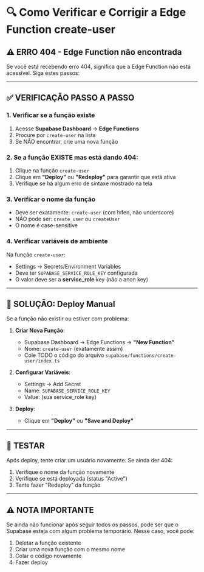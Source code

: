 # 🔍 Como Verificar e Corrigir a Edge Function create-user

## ⚠️ ERRO 404 - Edge Function não encontrada

Se você está recebendo erro 404, significa que a Edge Function não está acessível. Siga estes passos:

---

## ✅ VERIFICAÇÃO PASSO A PASSO

### 1. Verificar se a função existe
1. Acesse **Supabase Dashboard** → **Edge Functions**
2. Procure por `create-user` na lista
3. Se NÃO encontrar, crie uma nova função

### 2. Se a função EXISTE mas está dando 404:
1. Clique na função `create-user`
2. Clique em **"Deploy"** ou **"Redeploy"** para garantir que está ativa
3. Verifique se há algum erro de sintaxe mostrado na tela

### 3. Verificar o nome da função
- Deve ser exatamente: `create-user` (com hífen, não underscore)
- NÃO pode ser: `create_user` ou `createUser`
- O nome é case-sensitive

### 4. Verificar variáveis de ambiente
Na função `create-user`:
- Settings → Secrets/Environment Variables
- Deve ter `SUPABASE_SERVICE_ROLE_KEY` configurada
- O valor deve ser a **service_role** key (não a anon key)

---

## 🔧 SOLUÇÃO: Deploy Manual

Se a função não existir ou estiver com problema:

1. **Criar Nova Função**:
   - Supabase Dashboard → Edge Functions → **"New Function"**
   - Nome: `create-user` (exatamente assim)
   - Cole TODO o código do arquivo `supabase/functions/create-user/index.ts`

2. **Configurar Variáveis**:
   - Settings → Add Secret
   - Name: `SUPABASE_SERVICE_ROLE_KEY`
   - Value: (sua service_role key)

3. **Deploy**:
   - Clique em **"Deploy"** ou **"Save and Deploy"**

---

## 🧪 TESTAR

Após deploy, tente criar um usuário novamente. Se ainda der 404:

1. Verifique o nome da função novamente
2. Verifique se está deployada (status "Active")
3. Tente fazer "Redeploy" da função

---

## ⚠️ NOTA IMPORTANTE

Se ainda não funcionar após seguir todos os passos, pode ser que o Supabase esteja com algum problema temporário. Nesse caso, você pode:

1. Deletar a função existente
2. Criar uma nova função com o mesmo nome
3. Colar o código novamente
4. Fazer deploy


